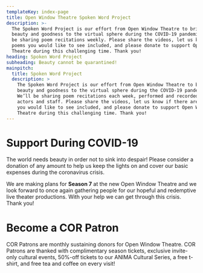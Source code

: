 ```yaml
---
templateKey: index-page
title: Open Window Theatre Spoken Word Project
description: >-
  The Spoken Word Project is our effort from Open Window Theatre to bring some
  beauty and goodness to the virtual sphere during the COVID-19 pandemic. We’ll
  be sharing poem recitations weekly. Please share the videos, let us know what
  poems you would like to see included, and please donate to support Open Window
  Theatre during this challenging time. Thank you!
heading: Spoken Word Project
subheading: Beauty cannot be quarantined!
mainpitch:
  title: Spoken Word Project
  description: >
    The Spoken Word Project is our effort from Open Window Theatre to bring some
    beauty and goodness to the virtual sphere during the COVID-19 pandemic.
    We’ll be sharing poem recitations each week, performed and recorded by OWT
    actors and staff. Please share the videos, let us know if there are poems
    you would like to see included, and please donate to support Open Window
    Theatre during this challenging time. Thank you!
---
```

# Support During COVID-19

The world needs beauty in order not to sink into despair! Please consider a donation of any amount to help us keep the lights on and cover our basic expenses during the coronavirus crisis.

We are making plans for **Season 7** at the new Open Window Theatre and we look forward to once again gathering people for our hopeful and redemptive live theater productions. With your help we can get through this crisis. Thank you!

# Become a COR Patron

COR Patrons are monthly sustaining donors for Open Window Theatre. COR Patrons are thanked with complimentary season tickets, exclusive invite-only cultural events, 50%-off tickets to our ANIMA Cultural Series, a free t-shirt, and free tea and coffee on every visit!